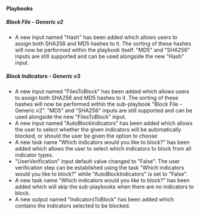 
#### Playbooks

##### Block File - Generic v2

- A new input named "Hash" has been added which allows users to assign both SHA256 and MD5 hashes to it. The sorting of these hashes will now be performed within the playbook itself. "MD5" and "SHA256" inputs are still supported and can be used alongside the new "Hash" input.
##### Block Indicators - Generic v3

- A new input named "FilesToBlock" has been added which allows users to assign both SHA256 and MD5 hashes to it. The sorting of these hashes will now be performed within the sub-playbook "Block File - Generic v2". "MD5" and "SHA256" inputs are still supported and can be used alongside the new "FilesToBlock" input.
- A new input named "AutoBlockIndicators" has been added which allows the user to select whether the given indicators will be automatically blocked, or should the user be given the option to choose
- A new task name "Which indicators would you like to block?" has been added which allows the user to select which indicators to block from all indicator types.
- "UserVerification" input default value changed to "False". The user verification step can be established using the task "Which indicators would you like to block?" while "AutoBlockIndicators" is set to "False".
- A new task name "Which indicators would you like to block?" has been added which will skip the sub-playbooks when there are no indicators to block.
- A new output named "IndicatorsToBlock" has been added which contains the indicators selected to be blocked.